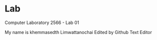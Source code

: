 # Lab

Computer Laboratory 2566 - Lab 01

My name is khemmasedth Limwattanochai
Edited by Github Text Editor
